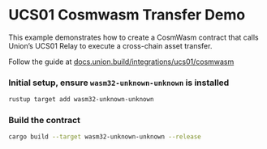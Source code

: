 # UCS01 Cosmwasm Transfer Demo

This example demonstrates how to create a CosmWasm contract that calls Union’s UCS01 Relay to execute a cross-chain asset transfer.

Follow the guide at [docs.union.build/integrations/ucs01/cosmwasm](https://docs.union.build/integrations/ucs01/cosmwasm)

### Initial setup, ensure `wasm32-unknown-unknown` is installed

```sh
rustup target add wasm32-unknown-unknown
```

### Build the contract

```sh
cargo build --target wasm32-unknown-unknown --release
```